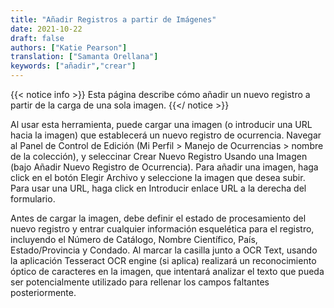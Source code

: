 ```yaml
---
title: "Añadir Registros a partir de Imágenes"
date: 2021-10-22
draft: false
authors: ["Katie Pearson"]
translation: ["Samanta Orellana"]
keywords: ["añadir","crear"]
---
```


{{< notice info >}}
  Esta página describe cómo añadir un nuevo registro a partir de la carga de una sola imagen.
{{</ notice >}}

Al usar esta herramienta, puede cargar una imagen (o introducir una URL hacia la imagen) que establecerá un nuevo registro de ocurrencia. Navegar al Panel de Control de Edición (Mi Perfil > Manejo de Ocurrencias > nombre de la colección), y seleccinar Crear Nuevo Registro Usando una Imagen (bajo Añadir Nuevo Registro de Ocurrencia). Para añadir una imagen, haga click en el botón Elegir Archivo y seleccione la imagen que desea subir. Para usar una URL, haga click en Introducir enlace URL a la derecha del formulario.

Antes de cargar la imagen, debe definir el estado de procesamiento del nuevo registro y entrar cualquier información esquelética para el registro, incluyendo el Número de Catálogo, Nombre Científico, País, Estado/Provincia y Condado. Al marcar la casilla junto a OCR Text, usando la aplicación Tesseract OCR engine (si aplica) realizará un reconocimiento óptico de caracteres en la imagen, que intentará analizar el texto que pueda ser potencialmente utilizado para rellenar los campos faltantes posteriormente.
